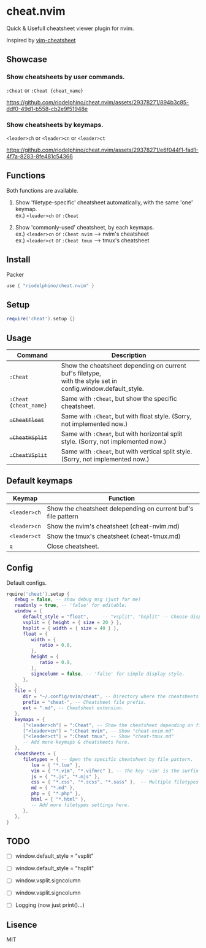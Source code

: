 
# cheat.nvim

Quick & Usefull cheatsheet viewer plugin for nvim.

Inspired by [vim-cheatsheet](https://github.com/reireias/vim-cheatsheet)


## Showcase

### Show cheatsheets by user commands.
`:Cheat` or `:Cheat {cheat_name}`

https://github.com/riodelphino/cheat.nvim/assets/29378271/894b3c85-ddf0-49d1-b558-cb2e9f51948e

### Show cheatsheets by keymaps.
`<leader>ch` or `<leader>cn` or `<leader>ct`

https://github.com/riodelphino/cheat.nvim/assets/29378271/e6f044f1-fad1-4f7a-8283-8fe481c54366


## Functions

Both functions are available.

1. Show 'filetype-specific' cheatsheet automatically, with the same 'one' keymap.  
   ex.) `<leader>ch` or `:Cheat`

1. Show 'commonly-used' cheatsheet, by each keymaps.  
   ex.) `<leader>cn` or `:Cheat nvim` --> nvim's cheatsheet  
   ex.) `<leader>ct` or `:Cheat tmux` --> tmux's cheatsheet  


## Install

Packer
```lua
use { "riodelphino/cheat.nvim" }
```


## Setup
```lua
require('cheat').setup {}
```


## Usage

| Command               | Description                                                                                                    |
| -------------------   | -------------------------------------------------------------------------------------------------------------- |
| `:Cheat`              | Show the cheatsheet depending on current buf's filetype,<br>with the style set in config.window.default_style. |
| `:Cheat {cheat_name}` | Same with `:Cheat`, but show the specific cheatsheet.                                                          |
| ~~`:CheatFloat`~~     | Same with `:Cheat`, but with float style. (Sorry, not implemented now.)                                        |
| ~~`:CheatHSplit`~~    | Same with `:Cheat`, but with horizontal split style. (Sorry, not implemented now.)                             |
| ~~`:CheatVSplit`~~    | Same with `:Cheat`, but with vertical split style. (Sorry, not implemented now.)                               |


## Default keymaps

| Keymap       | Function                                                      |
| ------------ | ------------------------------------------------------------- |
| `<leader>ch` | Show the cheatsheet delepending on current buf's file pattern |
| `<leader>cn` | Show the nvim's cheatsheet (cheat-nvim.md)                    |
| `<leader>ct` | Show the tmux's cheatsheet (cheat-tmux.md)                    |
| `q`          | Close cheatsheet.                                             |


## Config

Default configs.
```lua
rquire('cheat').setup {
   debug = false, -- show debug msg (just for me)
   readonly = true, -- 'false' for editable.
   window = {
      default_style = "float",     -- "vsplit", "hsplit" -- Choose display style. (Now only 'float' works.)
      vsplit = { height = { size = 20 } },
      hsplit = { width = { size = 40 } },
      float = {
         width = {
            ratio = 0.8,
         },
         height = {
            ratio = 0.9,
         },
         signcolumn = false, -- 'false' for simple display style.
      },
   },
   file = {
      dir = "~/.config/nvim/cheat", -- Directory where the cheatsheets are placed.
      prefix = "cheat-", -- Cheatsheet file prefix.
      ext = ".md", -- Cheatsheet extension.
   },
   keymaps = {
      ["<leader>ch"] = ":Cheat", -- Show the cheatsheet depending on filetype.
      ["<leader>cn"] = ":Cheat nvim", -- Show "cheat-nvim.md"
      ["<leader>ct"] = ":Cheat tmux", -- Show "cheat-tmux.md"
      -- Add more keymaps & cheatsheets here.
   },
   cheatsheets = {
      filetypes = { -- Open the specific cheatsheet by file pattern.
         lua = { "*.lua" },
         vim = { "*.vim", "*.vifmrc" }, -- The key 'vim' is the surfix of filename. ex.) cheat-vim.md
         js = { "*.js", "*.mjs" },
         css = { "*.css", "*.scss", "*.sass" },  -- Multiple filetypes are allowed.
         md = { "*.md" },
         php = { "*.php" },
         html = { "*.html" },
         -- Add more filetypes settings here.
      },
   },
}

```


## TODO

- [ ] window.default_style = "vsplit"
- [ ] window.default_style = "hsplit"
- [ ] window.vsplit.signcolumn
- [ ] window.vsplit.signcolumn
- [ ] Logging (now just print()...)


## Lisence
MIT

